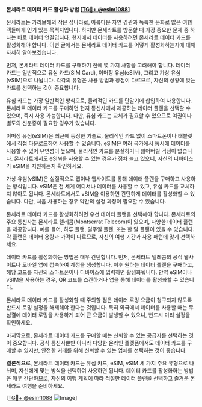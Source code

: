 **몬세라트 데이터 카드 활성화 방법 [[TG💪+ @esim1088](https://t.me/s/esim1088)]**

몬세라트는 카리브해의 작은 섬나라로, 아름다운 자연 경관과 독특한 문화로 많은 여행객들에게 인기 있는 목적지입니다. 하지만 몬세라트를 방문할 때 가장 중요한 문제 중 하나는 바로 데이터 연결입니다. 현지에서 데이터를 사용하려면 몬세라트 데이터 카드를 활성화해야 합니다. 이번 글에서는 몬세라트 데이터 카드를 어떻게 활성화하는지에 대해 자세히 알아보겠습니다.

먼저, 몬세라트 데이터 카드를 구매하기 전에 몇 가지 사항을 고려해야 합니다. 데이터 카드는 일반적으로 유심 카드(SIM Card), 이머징 유심(eSIM), 그리고 가상 유심(vSIM)으로 나뉩니다. 각각의 유형은 사용 방법과 장점이 다르므로, 자신의 상황에 맞는 카드를 선택하는 것이 중요합니다.

유심 카드는 가장 일반적인 방식으로, 물리적인 카드를 단말기에 삽입하여 사용합니다. 몬세라트 데이터 카드를 구매하면 현지 통신사에서 제공하는 데이터 플랜을 선택할 수 있으며, 즉시 사용 가능합니다. 다만, 유심 카드는 교체가 필요할 수 있으므로 여권이나 별도의 신분증이 필요한 경우가 있습니다.

이머징 유심(eSIM)은 최근에 등장한 기술로, 물리적인 카드 없이 스마트폰이나 태블릿에서 직접 다운로드하여 사용할 수 있습니다. eSIM은 여러 국가에서 동시에 데이터를 사용할 수 있어 유연성이 높으며, 물리적인 카드를 분실하거나 잃어버릴 걱정이 없습니다. 몬세라트에서도 eSIM을 사용할 수 있는 경우가 점차 늘고 있으니, 자신의 디바이스가 eSIM을 지원하는지 확인하세요.

가상 유심(vSIM)은 실질적으로 앱이나 웹사이트를 통해 데이터 플랜을 구매하고 사용하는 방식입니다. vSIM은 전 세계 어디서나 데이터를 사용할 수 있고, 유심 카드를 교체하지 않아도 됩니다. 몬세라트에서도 vSIM을 이용하면 간단하게 데이터를 활성화할 수 있습니다. 다만, 처음 사용하는 경우 약간의 설정 과정이 필요할 수 있습니다.

몬세라트 데이터 카드를 활성화하려면 우선 데이터 플랜을 선택해야 합니다. 몬세라트의 주요 통신사는 몬세라트 텔레콤(Montserrat Telecom)이 있으며, 다양한 데이터 플랜을 제공합니다. 예를 들어, 하루 플랜, 일주일 플랜, 또는 한 달 플랜이 있을 수 있습니다. 각 플랜은 데이터 용량과 가격이 다르므로, 자신의 여행 기간과 사용 패턴에 맞게 선택하세요.

데이터 카드를 활성화하는 방법은 매우 간단합니다. 먼저, 몬세라트 텔레콤의 공식 웹사이트나 모바일 앱에 접속하여 계정을 생성합니다. 이후 원하는 데이터 플랜을 구매하고, 해당 코드를 자신의 스마트폰이나 디바이스에 입력하면 활성화됩니다. 만약 eSIM이나 vSIM을 사용하는 경우, QR 코드를 스캔하거나 앱을 통해 데이터를 활성화할 수 있습니다.

몬세라트 데이터 카드를 활성화할 때 주의할 점은 데이터 로밍 요금이 청구되지 않도록 반드시 로밍 설정을 해제해야 한다는 것입니다. 특히 외국에서 데이터를 사용할 때는 무심결에 데이터 로밍을 사용하게 되어 큰 요금이 발생할 수 있으니, 반드시 미리 설정을 확인하세요.

마지막으로, 몬세라트 데이터 카드를 구매할 때는 신뢰할 수 있는 공급자를 선택하는 것이 중요합니다. 공식 통신사뿐만 아니라 다양한 온라인 플랫폼에서도 데이터 카드를 구매할 수 있지만, 안전한 거래를 위해 신뢰할 수 있는 업체를 선택하는 것이 좋습니다.

**결론적으로**, 몬세라트 데이터 카드는 유심 카드, eSIM, vSIM 세 가지 주요 유형으로 나뉘며, 자신에게 맞는 방식을 선택하여 사용하면 됩니다. 데이터 카드를 활성화하는 방법은 매우 간단하므로, 자신의 여행 계획에 따라 적절한 데이터 플랜을 선택하고 즐거운 몬세라트 여행을 준비하세요.

[[TG💪+ @esim1088](https://t.me/s/esim1088) ![Image](https://i.postimg.cc/Y0z9fWf4/image.png)]